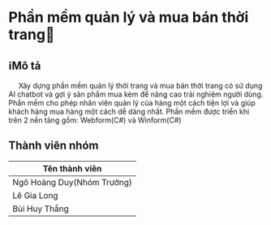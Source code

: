 # Phần mềm quản lý và mua bán thời trang🛒

<h2>ℹMô tả</h2>
<p>&nbsp;&nbsp;&nbsp;&nbsp;&nbsp;Xây dựng phần mềm quản lý thời trang và mua bán thời trang có sử dụng AI chatbot và gợi ý sản phẩm mua kèm để nâng cao trải nghiệm người dùng. Phần mềm cho phép nhân viên quản lý của hàng một cách tiện lợi và giúp khách hàng mua hàng một cách dễ dàng nhất. Phần mềm được triển khi trên 2 nền tảng gồm: Webform(C#) và Winform(C#)</p>
<h2>Thành viên nhóm</h2>
<table>
    <thead>
        <tr>
            <th>Tên thành viên</th>
        </tr>
    </thead>
    <tbody>
        <tr>
            <td>Ngô Hoàng Duy(Nhóm Trưởng)</td>
        </tr>
        <tr>
            <td>Lê Gia Long</td>
        </tr>
        <tr>
            <td>Bùi Huy Thắng</td>
        </tr>
    </tbody>
</table>

